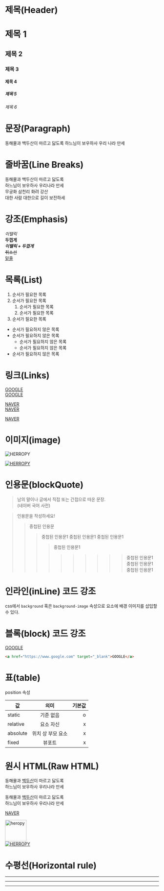 # 제목(Header)

# 제목 1
## 제목 2
### 제목 3
#### 제목 4
##### 제목 5
###### 제목 6 

# 문장(Paragraph)
동해물과 백두산이 마르고 닳도록
하느님이 보우하사 우리 나라 만세


# 줄바꿈(Line Breaks)
동해물과 백두산이 마르고 닳도록  
하느님이 보우하사 우리나라 만세  
무궁화 삼천리 화려 강산</br>
대한 사람 대한으로 길이 보전하세


# 강조(Emphasis)
_이텔릭_<br>**두껍게**  
_**이텔릭 + 두껍게**_  
~~취소선~~  
<u>밑줄</u>


# 목록(List)
1. 순서가 필요한 목록
1. 순서가 필요한 목록
    1. 순서가 필요한 목록
    1. 순서가 필요한 목록
1. 순서가 필요한 목록

- 순서가 필요하지 않은 목록
- 순서가 필요하지 않은 목록
    - 순서가 필요하지 않은 목록
    - 순서가 필요하지 않은 목록
- 순서가 필요하지 않은 목록


# 링크(Links)
<a href="https://www.google.com">GOOGLE</a>   <br>
[GOOGLE](https://www.google.com)

<a href="https://www.naver.com" title="네이버로 이동">NAVER</a> <br>
[NAVER](https://www.naver.com "네이버로 이동!") <br>


<a href="https://www.naver.com" title="네이버로 이동" target="_blank">NAVER</a>



# 이미지(image)
![HERROPY](https://heropy.blog/css/images/logo.png)

[![HERROPY](https://heropy.blog/css/images/logo.png)](https://heropy.blog)


# 인용문(blockQuote)

> 남의 말이나 글에서 직접 또는 간접으로
따온 문장.  
> (네이버 국어 사전)

> 인용문을 작성하세요!
>> 중첩된 인용문
>>> 중첩된 인용문1
>>> 중첩된 인용문1
>>> 중첩된 인용문1
>>>> 중첩된 인용문1 
>>>>>>>>>> 중첩된 인용문1  
>>>>>>>>>> 중첩된 인용문1  
>>>>>>>>>> 중첩된 인용문1  


# 인라인(inLine) 코드 강조

css에서 `background` 혹은
`background-image` 속성으로 요소에 배경
이미지를 삽입할 수 있다. 


# 블록(block) 코드 강조
<a href="https://www.google.com" target="_blank">GOOGLE</a>
```html
<a href="https://www.google.com" target="_blank">GOOGLE</a>
```


# 표(table)

position 속성

값 | 의미 | 기본값
--|:--:|--:
static | 기준 없음 | o
relative | 요소 자신 | x
absolute | 위치 상 부모 요소 | x
fixed | 뷰포트 |  x


# 원시 HTML(Raw HTML)

동해물과 <span style="text-decoration: underline">백두산</span>이 마르고 닳도록<br>
하느님이 보우하사 우리나라 만세

동해물과 <u>백두산</u>이 마르고 닳도록<br>
하느님이 보우하사 우리나라 만세

<a href="https://www.naver.com" title="네이버로 이동" target="_blank">NAVER</a>

<img width="70" src="https://heropy.blog/css/images/logo.png" alt="heropy"/><br>
[![HERROPY](https://heropy.blog/css/images/logo.png)](https://heropy.blog)


# 수평선(Horizontal rule)

---
***
___